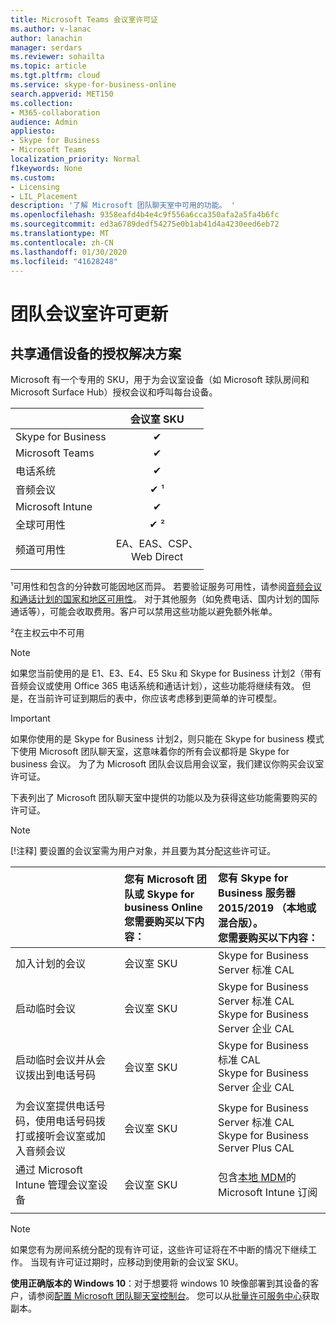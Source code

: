 ```yaml
---
title: Microsoft Teams 会议室许可证
ms.author: v-lanac
author: lanachin
manager: serdars
ms.reviewer: sohailta
ms.topic: article
ms.tgt.pltfrm: cloud
ms.service: skype-for-business-online
search.appverid: MET150
ms.collection:
- M365-collaboration
audience: Admin
appliesto:
- Skype for Business
- Microsoft Teams
localization_priority: Normal
f1keywords: None
ms.custom:
- Licensing
- LIL_Placement
description: '了解 Microsoft 团队聊天室中可用的功能。 '
ms.openlocfilehash: 9358eafd4b4e4c9f556a6cca350afa2a5fa4b6fc
ms.sourcegitcommit: ed3a6789dedf54275e0b1ab41d4a4230eed6eb72
ms.translationtype: MT
ms.contentlocale: zh-CN
ms.lasthandoff: 01/30/2020
ms.locfileid: "41628248"
---
```

# <a name="teams-meeting-room-licensing-update"></a>团队会议室许可更新

## <a name="licensing-solutions-for-shared-communication-devices"></a>共享通信设备的授权解决方案

Microsoft 有一个专用的 SKU，用于为会议室设备（如 Microsoft 球队房间和 Microsoft Surface Hub）授权会议和呼叫每台设备。

||会议室 SKU |  
|:--- |:---: |
|Skype for Business |&#x2714;|
|Microsoft Teams|  &#x2714;|
|电话系统|  &#x2714;|
|音频会议|&#x2714; &sup1;|
|Microsoft Intune|&#x2714;|  
|全球可用性 | &#x2714; &sup2;|
|频道可用性 | EA、EAS、CSP、 <br/>Web Direct |
| | | |

&sup1;可用性和包含的分钟数可能因地区而异。 若要验证服务可用性，请参阅[音频会议和通话计划的国家和地区可用性](https://docs.microsoft.com/microsoftteams/country-and-region-availability-for-audio-conferencing-and-calling-plans)。 对于其他服务（如免费电话、国内计划的国际通话等），可能会收取费用。客户可以禁用这些功能以避免额外帐单。  

&sup2;在主权云中不可用  


> [!NOTE]
> 如果您当前使用的是 E1、E3、E4、E5 Sku 和 Skype for Business 计划2（带有音频会议或使用 Office 365 电话系统和通话计划），这些功能将继续有效。 但是，在当前许可证到期后的表中，你应该考虑移到更简单的许可模型。

> [!IMPORTANT]
> 如果你使用的是 Skype for Business 计划2，则只能在 Skype for business 模式下使用 Microsoft 团队聊天室，这意味着你的所有会议都将是 Skype for business 会议。 为了为 Microsoft 团队会议启用会议室，我们建议你购买会议室许可证。 

下表列出了 Microsoft 团队聊天室中提供的功能以及为获得这些功能需要购买的许可证。
  
> [!NOTE]
> [!注释] 要设置的会议室需为用户对象，并且要为其分配这些许可证。

|  | 您有 Microsoft 团队或 Skype for business Online <br/> 您需要购买以下内容：   |您有 Skype for Business 服务器2015/2019 （本地或混合版）。 <br/> 您需要购买以下内容：|
|:-----|:-----|:-----|
|加入计划的会议  | 会议室 SKU  |Skype for Business Server 标准 CAL  |
|启动临时会议 | 会议室 SKU  |Skype for Business Server 标准 CAL  <br/> Skype for Business Server 企业 CAL|
|启动临时会议并从会议拨出到电话号码 |  会议室 SKU |Skype for Business 标准 CAL  <br/> Skype for Business Server 企业 CAL|
|为会议室提供电话号码，使用电话号码拨打或接听会议室或加入音频会议  | 会议室 SKU  |Skype for Business Server 标准 CAL  <br/> Skype for Business Server Plus CAL  |
|通过 Microsoft Intune 管理会议室设备 |会议室 SKU  |包含[本地 MDM](https://docs.microsoft.com/configmgr/mdm/plan-design/plan-on-premises-mdm)的 Microsoft Intune 订阅 |
| |||

> [!NOTE]
> 如果您有为房间系统分配的现有许可证，这些许可证将在不中断的情况下继续工作。 当现有许可证过期时，应移动到使用新的会议室 SKU。  

 **使用正确版本的 Windows 10**：对于想要将 windows 10 映像部署到其设备的客户，请参阅[配置 Microsoft 团队聊天室控制台](https://docs.microsoft.com/microsoftteams/room-systems/console)。 您可以从[批量许可服务中心](https://www.microsoft.com/Licensing/servicecenter/)获取副本。
